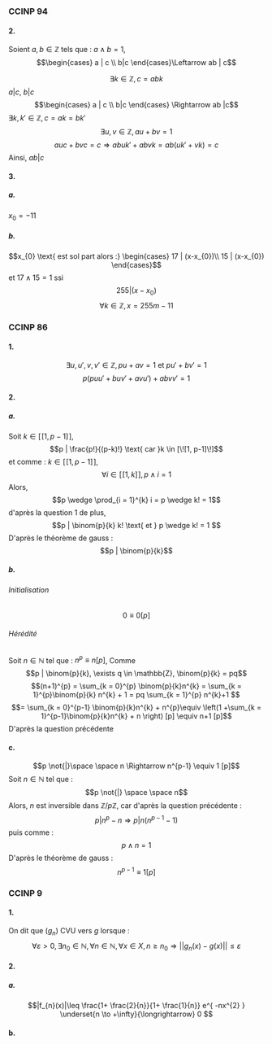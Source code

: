 ### CCINP 94
#### 2.
Soient $a, b \in \mathbb{Z}$ tels que : $a \wedge b = 1$, 
$$\begin{cases}
a | c \\
b|c 
\end{cases}\Leftarrow ab | c$$

$$\exists  k \in \mathbb{Z}, c= abk$$
$a | c$, $b|c$
$$\begin{cases}
a | c \\
b|c 
\end{cases} \Rightarrow ab |c$$
$\exists k, k' \in \mathbb{Z}, c = ak = bk'$
$$\exists u, v \in \mathbb{Z}, au + bv = 1$$
$$auc + bvc = c \Rightarrow ab u k' + ab v k = ab(uk' + vk) = c$$
Ainsi, $ab | c$

#### 3.
##### a.
$x_{0}=-11$

##### b.
$$x_{0} \text{ est sol part alors :} \begin{cases}
17 | (x-x_{0})\\
15 | (x-x_{0})
\end{cases}$$
et $17 \wedge 15 = 1$ ssi 
$$255 | (x-x_{0})$$
$$\forall k \in \mathbb{Z}, x = 255m - 11$$

### CCINP 86
#### 1.
$$\exists u, u', v, v' \in \mathbb{Z}, pu + av = 1 \text{ et } p u' + bv' = 1$$
$$p(puu' + b uv' + a vu') + ab vv' = 1$$

#### 2.
##### a.
Soit $k \in [\![1, p-1]\!]$, 
$$p | \frac{p!}{(p-k)!} \text{ car }k \in [\![1, p-1]\!]$$
et comme : $k \in [\![1, p-1]\!]$, 
$$\forall i \in [\![1, k]\!], p \wedge i = 1$$
Alors, 
$$p \wedge \prod_{i = 1}^{k} i = p \wedge k! = 1$$
d'après la question 1
de plus, 
$$p | \binom{p}{k} k! \text{ et } p \wedge k! = 1 $$
D'après le théorème de gauss : 
$$p | \binom{p}{k}$$

##### b.
###### Initialisation
$$0 \equiv 0 [p]$$

###### Hérédité
Soit $n \in \mathbb{N}$ tel que : $n^{p} \equiv n [p]$, 
Comme 
$$p | \binom{p}{k}, \exists q \in \mathbb{Z}, \binom{p}{k} = pq$$
$$(n+1)^{p} = \sum_{k = 0}^{p} \binom{p}{k}n^{k} =  \sum_{k = 1}^{p}\binom{p}{k} n^{k} + 1 = pq \sum_{k = 1}^{p} n^{k}+1 $$
$$= \sum_{k = 0}^{p-1} \binom{p}{k}n^{k} + n^{p}\equiv \left(1 +\sum_{k = 1}^{p-1}\binom{p}{k}n^{k} + n \right) [p] \equiv n+1 [p]$$
D'après la question précédente

#### c.
$$p \not{|}\space \space  n \Rightarrow n^{p-1} \equiv 1 [p]$$
Soit $n \in \mathbb{N}$ tel que : 
$$p \not{|} \space \space n$$
Alors, $n$ est inversible dans $\mathbb{Z} / p\mathbb{Z}$, 
car d'après la question précédente : 
$$p | n^{p} - n \Rightarrow p | n(n^{p-1}-1)$$
puis comme : 
$$p \wedge n = 1$$
D'après le théorème de gauss : 
$$n^{p-1} \equiv 1 [p]$$

### CCINP 9
#### 1.
On dit que $(g_{n})$ CVU vers $g$ lorsque : 
$$\forall \varepsilon > 0, \exists n_{0} \in \mathbb{N}, \forall n \in \mathbb{N}, \forall x \in X, n \geq n_{0} \Rightarrow \left|\left| g_{n}(x) - g(x) \right|\right| \leq \varepsilon $$

#### 2.
##### a.
$$|f_{n}(x)|\leq \frac{1+ \frac{2}{n}}{1+ \frac{1}{n}} e^{ -nx^{2} }  \underset{n \to +\infty}{\longrightarrow} 0 $$

#### b.
